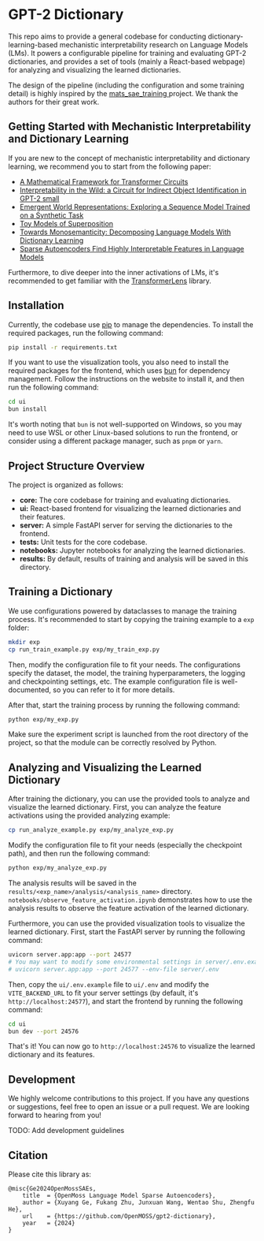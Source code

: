 # GPT-2 Dictionary

This repo aims to provide a general codebase for conducting dictionary-learning-based mechanistic interpretability research on Language Models (LMs). It powers a configurable pipeline for training and evaluating GPT-2 dictionaries, and provides a set of tools (mainly a React-based webpage) for analyzing and visualizing the learned dictionaries.

The design of the pipeline (including the configuration and some training detail) is highly inspired by the [mats_sae_training
](https://github.com/jbloomAus/mats_sae_training) project. We thank the authors for their great work.

## Getting Started with Mechanistic Interpretability and Dictionary Learning

If you are new to the concept of mechanistic interpretability and dictionary learning, we recommend you to start from the following paper:

- [A Mathematical Framework for Transformer Circuits](https://transformer-circuits.pub/2021/framework/index.html)
- [Interpretability in the Wild: a Circuit for Indirect Object Identification in GPT-2 small](https://arxiv.org/abs/2211.00593)
- [Emergent World Representations: Exploring a Sequence Model Trained on a Synthetic Task](https://arxiv.org/abs/2210.13382)
- [Toy Models of Superposition](https://transformer-circuits.pub/2022/toy_model/index.html)
- [Towards Monosemanticity: Decomposing Language Models With Dictionary Learning](https://transformer-circuits.pub/2023/monosemantic-features/index.html)
- [Sparse Autoencoders Find Highly Interpretable Features in Language Models](https://arxiv.org/abs/2309.08600)

Furthermore, to dive deeper into the inner activations of LMs, it's recommended to get familiar with the [TransformerLens](https://github.com/neelnanda-io/TransformerLens/tree/main) library.

## Installation

Currently, the codebase use [pip](https://pip.pypa.io/en/stable/) to manage the dependencies. To install the required packages, run the following command:

```bash
pip install -r requirements.txt
```

If you want to use the visualization tools, you also need to install the required packages for the frontend, which uses [bun](https://bun.sh/) for dependency management. Follow the instructions on the website to install it, and then run the following command:

```bash
cd ui
bun install
```

It's worth noting that `bun` is not well-supported on Windows, so you may need to use WSL or other Linux-based solutions to run the frontend, or consider using a different package manager, such as `pnpm` or `yarn`.

## Project Structure Overview

The project is organized as follows:

- **core:** The core codebase for training and evaluating dictionaries.
- **ui:** React-based frontend for visualizing the learned dictionaries and their features.
- **server:** A simple FastAPI server for serving the dictionaries to the frontend.
- **tests:** Unit tests for the core codebase.
- **notebooks:** Jupyter notebooks for analyzing the learned dictionaries.
- **results:** By default, results of training and analysis will be saved in this directory.

## Training a Dictionary

We use configurations powered by dataclasses to manage the training process. It's recommended to start by copying the training example to a `exp` folder:

```bash
mkdir exp
cp run_train_example.py exp/my_train_exp.py
```

Then, modify the configuration file to fit your needs. The configurations specify the dataset, the model, the training hyperparameters, the logging and checkpointing settings, etc. The example configuration file is well-documented, so you can refer to it for more details.

After that, start the training process by running the following command:

```bash
python exp/my_exp.py
```

Make sure the experiment script is launched from the root directory of the project, so that the module can be correctly resolved by Python.

## Analyzing and Visualizing the Learned Dictionary

After training the dictionary, you can use the provided tools to analyze and visualize the learned dictionary. First, you can analyze the feature activations using the provided analyzing example:

```bash
cp run_analyze_example.py exp/my_analyze_exp.py
```

Modify the configuration file to fit your needs (especially the checkpoint path), and then run the following command:

```bash
python exp/my_analyze_exp.py
```

The analysis results will be saved in the `results/<exp_name>/analysis/<analysis_name>` directory. `notebooks/observe_feature_activation.ipynb` demonstrates how to use the analysis results to observe the feature activation of the learned dictionary.

Furthermore, you can use the provided visualization tools to visualize the learned dictionary. First, start the FastAPI server by running the following command:

```bash
uvicorn server.app:app --port 24577
# You may want to modify some environmental settings in server/.env.example to server/.env, and run with these environmental variables:
# uvicorn server.app:app --port 24577 --env-file server/.env
```

Then, copy the `ui/.env.example` file to `ui/.env` and modify the `VITE_BACKEND_URL` to fit your server settings (by default, it's `http://localhost:24577`), and start the frontend by running the following command:

```bash
cd ui
bun dev --port 24576
```

That's it! You can now go to `http://localhost:24576` to visualize the learned dictionary and its features.

## Development

We highly welcome contributions to this project. If you have any questions or suggestions, feel free to open an issue or a pull request. We are looking forward to hearing from you!

TODO: Add development guidelines

## Citation

Please cite this library as:

```
@misc{Ge2024OpenMossSAEs,
    title  = {OpenMoss Language Model Sparse Autoencoders},
    author = {Xuyang Ge, Fukang Zhu, Junxuan Wang, Wentao Shu, Zhengfu He},
    url    = {https://github.com/OpenMOSS/gpt2-dictionary},
    year   = {2024}
}
```
